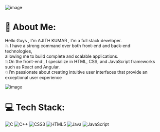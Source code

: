 ![image](https://github.com/ajithtag/ajithtag/assets/141298609/d5545b25-f387-4df8-9ebc-2f66350cfaab)

# 💫 About Me:
Hello Guys , I'm AJITH KUMAR ,  I’m a full stack developer. <br> 💥 I have a strong command over both front-end and back-end technologies,<br> allowing me to build complete and scalable applications.<br>💥On the front-end , I specialize in HTML, CSS, and JavaScript frameworks such as React and Angular. <br>💥I’m passionate about creating intuitive user interfaces that provide an exceptional user experience

![image](https://github.com/ajithtag/ajithtag/assets/141298609/c33b8654-9c2e-4ea4-a432-0ea48d5efa09)

# 💻 Tech Stack:
![C](https://img.shields.io/badge/c-%2300599C.svg?style=for-the-badge&logo=c&logoColor=white) ![C++](https://img.shields.io/badge/c++-%2300599C.svg?style=for-the-badge&logo=c%2B%2B&logoColor=white) ![CSS3](https://img.shields.io/badge/css3-%231572B6.svg?style=for-the-badge&logo=css3&logoColor=white) ![HTML5](https://img.shields.io/badge/html5-%23E34F26.svg?style=for-the-badge&logo=html5&logoColor=white) ![Java](https://img.shields.io/badge/java-%23ED8B00.svg?style=for-the-badge&logo=java&logoColor=white) ![JavaScript](https://img.shields.io/badge/javascript-%23323330.svg?style=for-the-badge&logo=javascript&logoColor=%23F7DF1E)
